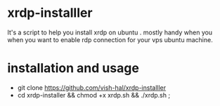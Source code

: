 # xrdp-installler
It's a script to help you install xrdp on ubuntu . mostly handy when you when you want to enable rdp connection for your vps ubuntu machine.

# installation and usage
* git clone https://github.com/vish-hal/xrdp-installler
* cd xrdp-installer && chmod +x xrdp.sh && ./xrdp.sh ;
